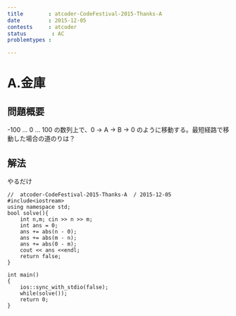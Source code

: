 ```yaml
---
title        : atcoder-CodeFestival-2015-Thanks-A
date         : 2015-12-05
contests     : atcoder
status        : AC
problemtypes :

---
```

 
# A.金庫

<!--more-->

## 問題概要

  -100 ... 0 ... 100 の数列上で、0 -> A -> B -> 0 のように移動する。最短経路で移動した場合の道のりは？ 

## 解法

やるだけ


~~~
//  atcoder-CodeFestival-2015-Thanks-A  / 2015-12-05
#include<iostream>
using namespace std;
bool solve(){
    int n,m; cin >> n >> m;
    int ans = 0;
    ans += abs(n - 0);
    ans += abs(m - n);
    ans += abs(0 - m);
    cout << ans <<endl;
    return false;
}

int main()
{
    ios::sync_with_stdio(false);
    while(solve());
    return 0;
}

~~~